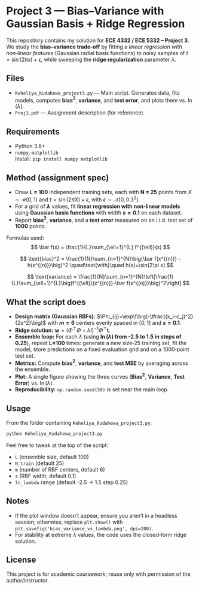 # Project 3 — Bias–Variance with Gaussian Basis + Ridge Regression

This repository contains my solution for **ECE 4332 / ECE 5332 – Project 3**.  
We study the **bias–variance trade‑off** by fitting a *linear regression with non‑linear features*
(Gaussian radial basis functions) to noisy samples of $t=\sin(2\pi x)+\epsilon$, while sweeping the
**ridge regularization** parameter $\lambda$.

## Files
- `Keheliya_Kudahewa_project3.py` — Main script. Generates data, fits models, computes **bias$^2$**, **variance**, and **test error**, and plots them vs. $\ln(\lambda)$.
- `Proj3.pdf` — Assignment description (for reference).

## Requirements
- Python 3.8+
- `numpy`, `matplotlib`  
Install: `pip install numpy matplotlib`

## Method (assignment spec)
- Draw **L = 100** independent training sets, each with **N = 25** points from $X\sim\mathcal{U}(0,1)$ and $t=\sin(2\pi X)+\epsilon$, with $\epsilon\sim\mathcal{N}(0,0.3^2)$.  
- For a grid of **$\lambda$** values, fit **linear regression with non‑linear models** using **Gaussian basis functions** with width **$s=0.1$** on each dataset.  
- Report **bias$^2$**, **variance**, and a **test error** measured on an i.i.d. test set of **1000** points.  

Formulas used:
$$
\bar f(x) = \frac{1}{L}\sum_{\ell=1}^{L} f^{(\ell)}(x)
$$

$$
\text{bias}^2 = \frac{1}{N}\sum_{n=1}^{N}\big(\bar f(x^{(n)}) - h(x^{(n)})\big)^2
\quad\text{with}\quad h(x)=\sin(2\pi x)
$$

$$
\text{variance} = \frac{1}{N}\sum_{n=1}^{N}\left[\frac{1}{L}\sum_{\ell=1}^{L}\big(f^{(\ell)}(x^{(n)})-\bar f(x^{(n)})\big)^2\right]
$$

## What the script does
- **Design matrix (Gaussian RBFs):** $\Phi_{ij}=\exp\!\big(-\tfrac{(x_i-c_j)^2}{2s^2}\big)$ with **$m=6$** centers evenly spaced in $[0,1]$ and **$s=0.1$**.  
- **Ridge solution:** $\mathbf w = (\Phi^\top\Phi + \lambda I)^{-1}\Phi^\top \mathbf t$.
- **Ensemble loop:** For each $\lambda$ (using **$\ln(\lambda)$ from -2.5 to 1.5 in steps of 0.25**), repeat **L=100** times:
  generate a new size‑25 training set, fit the model, store predictions on a fixed evaluation grid and on a 1000‑point test set.
- **Metrics:** Compute **bias$^2$**, **variance**, and **test MSE** by averaging across the ensemble.
- **Plot:** A single figure showing the three curves (**Bias$^2$**, **Variance**, **Test Error**) vs. $\ln(\lambda)$.  
- **Reproducibility:** `np.random.seed(50)` is set near the main loop.

## Usage
From the folder containing `Keheliya_Kudahewa_project3.py`:
```bash
python Keheliya_Kudahewa_project3.py
```
Feel free to tweak at the top of the script:
- `L` (ensemble size, default 100)
- `N_train` (default 25)
- `m` (number of RBF centers, default 6)
- `s` (RBF width, default 0.1)
- `ln_lambda` range (default -2.5 → 1.5 step 0.25)

## Notes
- If the plot window doesn’t appear, ensure you aren’t in a headless session; otherwise, replace `plt.show()` with `plt.savefig('bias_variance_vs_lambda.png', dpi=200)`.
- For stability at extreme $\lambda$ values, the code uses the closed‑form ridge solution.

## License
This project is for academic coursework; reuse only with permission of the author/instructor.
